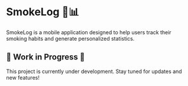 # SmokeLog 💨📊

SmokeLog is a mobile application designed to help users track their smoking habits and generate personalized statistics.

## 🚧 Work in Progress 🚧

This project is currently under development. Stay tuned for updates and new features!
